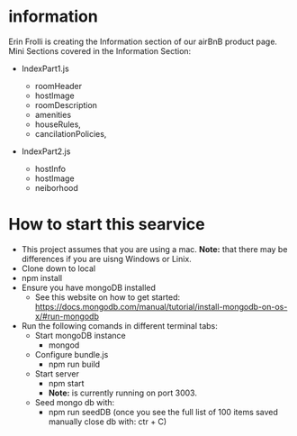 # information
Erin Frolli is creating the Information section of our airBnB product page.
Mini Sections covered in the Information Section:
- IndexPart1.js
  - roomHeader
  - hostImage
  - roomDescription
  - amenities
  - houseRules,
  - cancilationPolicies,

- IndexPart2.js
  - hostInfo
  - hostImage
  - neiborhood

# How to start this searvice

- This project assumes that you are using a mac. __Note:__ that there may be differences if you are uisng Windows or Linix.
- Clone down to local 
- npm install
- Ensure you have mongoDB installed 
  - See this website on how to get started: https://docs.mongodb.com/manual/tutorial/install-mongodb-on-os-x/#run-mongodb
- Run the following comands in different terminal tabs:
  - Start mongoDB instance
    - mongod
  - Configure bundle.js 
    - npm run build
  - Start server
    - npm start
    - __Note:__ is currently running on port 3003.
  - Seed mongo db with:
    - npm run seedDB
    (once you see the full list of 100 items saved manually close db with: ctr + C)